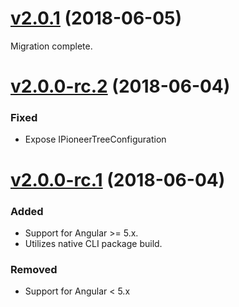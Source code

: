 <a name="2.0.1"></a>
# [v2.0.1](https://github.com/PioneerCode/pioneer-charts/releases/tag/2.0.1) (2018-06-05)

Migration complete. 

<a name="2.0.0-rc.2"></a>
# [v2.0.0-rc.2](https://github.com/PioneerCode/pioneer-charts/releases/tag/2.0.0-rc.2) (2018-06-04)

### Fixed

- Expose IPioneerTreeConfiguration 

<a name="2.0.0-rc.1"></a>
# [v2.0.0-rc.1](https://github.com/PioneerCode/pioneer-charts/releases/tag/2.0.0-rc.1) (2018-06-04)

### Added

- Support for Angular >= 5.x.
- Utilizes native CLI package build.

### Removed  

- Support for Angular < 5.x
